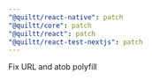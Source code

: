 ```yaml
---
"@quiltt/react-native": patch
"@quiltt/core": patch
"@quiltt/react": patch
"@quiltt/react-test-nextjs": patch
---
```


Fix URL and atob polyfill
